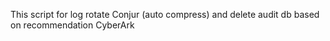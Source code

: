 This script for log rotate Conjur (auto compress) and delete audit db based on recommendation CyberArk
